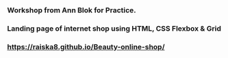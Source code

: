 
### Workshop from Ann Blok for Practice.
### Landing page of internet shop using HTML, CSS Flexbox & Grid
###  https://raiska8.github.io/Beauty-online-shop/
